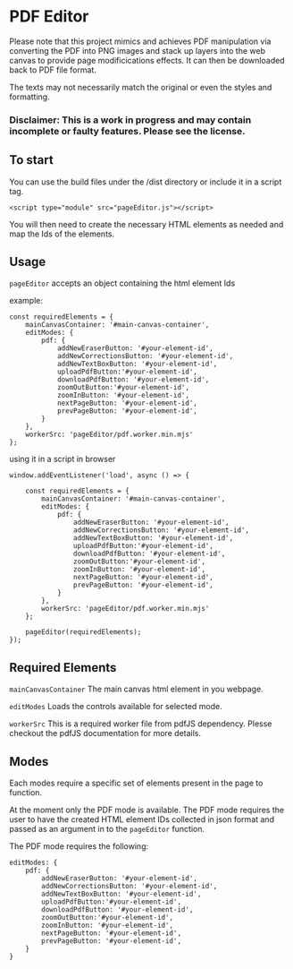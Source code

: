 
# PDF Editor

Please note that this project mimics and achieves PDF manipulation via converting the PDF into PNG images and stack up layers into the web canvas to provide page modificications effects. It can then be downloaded back to PDF file format.

The texts may not necessarily match the original or even the styles and formatting.


### Disclaimer: This is a work in progress and may contain incomplete or faulty features. Please see the license.



## To start

You can use the build files under the /dist directory or include it in a script tag.

`<script type="module" src="pageEditor.js"></script>`

You will then need to create the necessary HTML elements as needed and map the Ids of the elements.

## Usage

`pageEditor` accepts an object containing the html element Ids

example:
```
const requiredElements = {
    mainCanvasContainer: '#main-canvas-container',
    editModes: {
        pdf: {
            addNewEraserButton: '#your-element-id',
            addNewCorrectionsButton: '#your-element-id',
            addNewTextBoxButton: '#your-element-id',
            uploadPdfButton:'#your-element-id',
            downloadPdfButton: '#your-element-id',
            zoomOutButton:'#your-element-id',
            zoomInButton: '#your-element-id',
            nextPageButton: '#your-element-id',
            prevPageButton: '#your-element-id',
        }
    },
    workerSrc: 'pageEditor/pdf.worker.min.mjs'
};
```

using it in a script in browser
```
window.addEventListener('load', async () => {
    
    const requiredElements = {
        mainCanvasContainer: '#main-canvas-container',
        editModes: {
            pdf: {
                addNewEraserButton: '#your-element-id',
                addNewCorrectionsButton: '#your-element-id',
                addNewTextBoxButton: '#your-element-id',
                uploadPdfButton:'#your-element-id',
                downloadPdfButton: '#your-element-id',
                zoomOutButton:'#your-element-id',
                zoomInButton: '#your-element-id',
                nextPageButton: '#your-element-id',
                prevPageButton: '#your-element-id',
            }
        },
        workerSrc: 'pageEditor/pdf.worker.min.mjs'
    };

    pageEditor(requiredElements);
}); 
```

## Required Elements

`mainCanvasContainer` The main canvas html element in you webpage.

`editModes` Loads the controls available for selected mode.

`workerSrc` This is a required worker file from pdfJS dependency. Plesse checkout the pdfJS documentation for more details.


## Modes

Each modes require a specific set of elements present in the page to function.

At the moment only the PDF mode is available. The PDF mode requires the user to
have the created HTML element IDs collected in json format and passed as an argument in to the `pageEditor` function.

The PDF mode requires the following:
```
editModes: {
    pdf: {
        addNewEraserButton: '#your-element-id',
        addNewCorrectionsButton: '#your-element-id',
        addNewTextBoxButton: '#your-element-id',
        uploadPdfButton:'#your-element-id',
        downloadPdfButton: '#your-element-id',
        zoomOutButton:'#your-element-id',
        zoomInButton: '#your-element-id',
        nextPageButton: '#your-element-id',
        prevPageButton: '#your-element-id',
    }
}
```
